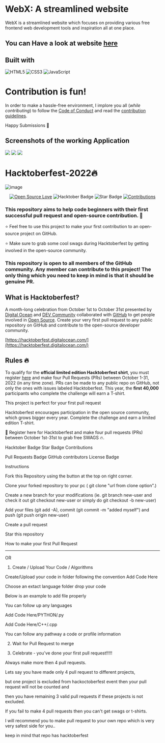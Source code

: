 
# WebX: A streamlined website

WebX is a streamlined website which focuses on providing various free frontend web development tools and inspiration all at one place.
 ## You can Have a look at website [**here**](https://yashikabhargava.github.io/WebX/) 

## Built with

<img alt="HTML5" src="https://img.shields.io/badge/html5%20-%23E34F26.svg?&style=for-the-badge&logo=html5&logoColor=white"/> <img alt="CSS3" src="https://img.shields.io/badge/css3%20-%231572B6.svg?&style=for-the-badge&logo=css3&logoColor=white"/> <img alt="JavaScript" src="https://img.shields.io/badge/javascript%20-%23323330.svg?&style=for-the-badge&logo=javascript&logoColor=%23F7DF1E"/>

# Contribution is fun!

In order to make a hassle-free environment, I implore you all (_while contributing_) to follow the [Code of Conduct](https://github.com/yashikabhargava/WebX/blob/main/CODE_OF_CONDUCT.md) and read the [contribution guidelines](https://github.com/yashikabhargava/WebX/blob/main/Contributing.md).

Happy Submissions :slightly_smiling_face:
  
## Screenshots of the working Application

<img src="src/img/screenshot1.PNG"> 
<img src="src/img/screenshot2.PNG">
<img src="src/img/screenshot3.PNG">

 
# Hacktoberfest-2022🔥
![image](https://user-images.githubusercontent.com/70385488/192114009-0830321a-d227-4a4d-8411-6c03b54d7ce6.png)

<div align="center">

[![Open Source Love](https://firstcontributions.github.io/open-source-badges/badges/open-source-v1/open-source.svg)](https://github.com/kishanrajput23/Hacktoberfest-2022)
<img src="https://img.shields.io/badge/HacktoberFest-2022-blueviolet" alt="Hacktober Badge"/>
<img src="https://img.shields.io/static/v1?label=%E2%AD%90&message=If%20Useful&style=style=flat&color=BC4E99" alt="Star Badge"/>
<a href="https://github.com/kishanrajput23" ><img src="https://img.shields.io/badge/Contributions-welcome-green.svg?style=flat&logo=github" alt="Contributions" /></a>

</div>


### This repository aims to help code beginners with their first successful pull request and open-source contribution. :partying_face:

:star: Feel free to use this project to make your first contribution to an open-source project on GitHub.

:star: Make sure to grab some cool swags during Hacktoberfest by getting involved in the open-source community.

### This repository is open to all members of the GitHub community. Any member can contribute to this project! The only thing which you need to keep in mind is that it should be genuine PR.

## What is Hacktoberfest?
A month-long celebration from October 1st to October 31st presented by [Digital Ocean](https://hacktoberfest.digitalocean.com/) and [DEV Community](https://dev.to/) collaborated with [GitHub](https://github.com/blog/2433-celebrate-open-source-this-october-with-hacktoberfest) to get people involved in [Open Source](https://github.com/open-source). Create your very first pull request to any public repository on GitHub and contribute to the open-source developer community.

[https://hacktoberfest.digitalocean.com/](https://hacktoberfest.digitalocean.com/)

## Rules :fire:
To qualify for the __official limited edition Hacktoberfest shirt__, you must register [here](https://hacktoberfest.digitalocean.com/) and make four Pull Requests (PRs) between October 1-31, 2022 (in any time zone). PRs can be made to any public repo on GitHub, not only the ones with issues labeled Hacktoberfest. This year, the __first 40,000__ participants who complete the challenge will earn a T-shirt.

This project is perfect for your first pull request

Hacktoberfest encourages participation in the open source community, which grows bigger every year. Complete the challenge and earn a limited edition T-shirt.

📢 Register here for Hacktoberfest and make four pull requests (PRs) between October 1st-31st to grab free SWAGS 🔥.

Hacktober Badge Star Badge Contributions

Pull Requests Badge GitHub contributors License Badge

Instructions

Fork this Repository using the button at the top on right corner.

Clone your forked repository to your pc ( git clone "url from clone option".)

Create a new branch for your modifications (ie. git branch new-user and check it out git checkout new-user or simply do git checkout -b new-user)



Add your files (git add -A), commit (git commit -m "added myself") and push (git push origin new-user)

Create a pull request

Star this repository

How to make your first Pull Request



---

OR

1. Create / Upload Your Code / Algorithms

Create/Upload your code in folder following the convention Add Code Here

Choose an extact language folder drop your code

Below is an example to add file properly

You can follow up any languages

Add Code Here/PYTHON/<YOUR-FILERNAME>.py

Add Code Here/C++/<YOUR-FILERNAME>.cpp

You can follow any pathway a code or profile information

2. Wait for Pull Request to merge

3. Celebrate - you've done your first pull request!!!!!

Always make more then 4 pull requests.

Lets say you have made only 4 pull request to different projects,

but one project is excluded from hackoctoberfest event then your pull request will not be counted and 

then you have remaining 3 valid pull requests if these projects is not excluded.

If you fail to make 4 pull requests then you can't get swags or t-shirts.

I will recommend you to make pull request to your own repo which is very very safest side for you..

keep in mind that repo has hacktoberfest

  
